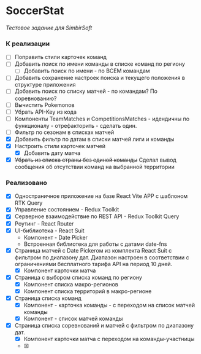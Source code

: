 # SoccerStat
_Тестовое задание для SimbirSoft_


### К реализации

- [ ] Поправить стили карточек команд
- [ ] Добавить поиск по имени команды в списке команд по региону
  - [ ] Добавить поиск по имени - по ВСЕМ командам
- [ ] Добавить сохранение настроек поиска и текущего положения 
в структуре приложения
- [ ] Добавить поиск по списку матчей - по командам? По соревнованию?
- [ ] Вычистить Pokemonов
- [ ] Убрать API-Key из кода
- [ ] Компоненты TeamMatches и CompetitionsMatches - идендичны по
    функционалу - отрефакторить - сделать один.
- [ ] Фильтр по сезонам в списках матчей
- [X] Добавить фильтр по датам в списки матчей лиги и команды
- [X] Настроить стили карточек матчей
  - [X] Добавить дату матча
- [X] ~~Убрать из списка страны без единой команды~~
Сделал вывод сообщения об отсутствии команд на выбранной территории

### Реализовано
- [X] Одностраничное приложение на базе React Vite APP c шаблоном RTK Query
- [X] Управление состоянием - Redux Toolkit
- [X] Серверное взаимодействие по REST API - Redux Toolkit Query
- [X] Роутинг - React Router
- [X] UI-библиотека - React Suit
  + Компонент - Date Picker
  + Встроенная библиотека для работы с датами date-fns
- [X] Страница матчей с Date Pickerом из комплекта React Suit c фильтром
по диапазону дат. Диапазон настроен в соответствии с ограничениями
бесплатного тарифа API на период 10 дней.
  - [X] Компонент карточки матча
- [X] Страница с выбором списка команд по региону
  - [X] Компонент списка макро-регионов
  - [X] Компонент списка территорий в макро-регионе
- [X] Страница списка команд
  - [X] Компонент - карточка команды - с переходом на список матчей команды
  - [X] Компонент - список матчей команды
- [X] Страница списка соревнований и матчей с фильтром по диапазону дат.
  - [X] Компонент карточки матча с переходом на команды-участницы
  - [X] 
